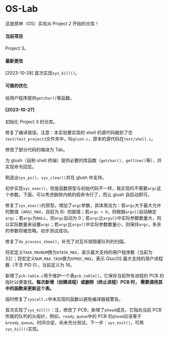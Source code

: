 # OS-Lab

这是原神（OS）实验从 Project 2 开始的仓库！

#### 当前项目

Project 3。

#### 最新更改

[2023-10-28] 首次实现`sys_kill()`。

#### 可做的优化

  给用户程序提供`getchar()`等函数。

#### [2023-10-27]

  初始化 Project 3 的仓库。

  修复了编译错误。注意：本实验要实现的 shell 的源代码搬到了在`test/test_project3`文件夹中，叫`glush.c`，原本的源代码在`test/shell.c`。

  修改了部分代码的缩进为 Tab。

  为 glush（自制 shell 终端）提供必要的库函数（`getchar()`、`getline()`等），并实现命令回显。

  制造出`sys_ps()`、`sys_clear()`并在 glush 中支持。

  初步实现`sys_exec()`，但是函数原型与初始代码不一样，我实现的不需要`argc`这个参数。下面，可以考虑删除内核的假命令行了，而让 glush 自启动即可。

  修复了`sys_exec()`的原型，增加了`argc`参数，具体用法为：若`argc`大于最大允许的数值（`ARGC_MAX`，目前为 8）则报错；若`argc < 0`，则根据`argv[]`自动确定`argc`；若`argv`为`NULL`，则`argc`自动为 0；若`argc`比`argv[]`中实际参数数量大，则以实际数量来设置`argc`；若`argc`比`argv[]`中实际参数数量小，则保持`argc`，多余的参数将被忽略。初步测试成功。

  修复了`do_process_show()`，补充了对互斥锁阻塞队列的扫描。

  将宏定义`TASK_MAXNUM`换为`UTASK_MAX`，表示最大支持的用户程序数（当前为 32）；将宏定义`NUM_MAX_TASK`换为`UPROC_MAX`，表示 GlucOS 最大支持的用户进程数（不含 PID 0），当前定义为 16。

  新增了`pcb-table.c`用于维护一个表`pcb_table[]`，它保存当前所有进程的 PCB 的指针以便查找。**每次新增（创建进程）或删除（终止进程）PCB 时， 需要调用其中的函数来更新这个表。**

  临时修复了`syscall.c`中未实现的函数以避免编译器报警告。

  首次实现了`sys_kill()`：注，修改了 PCB，新增了`phead`成员，它指向当前 PCB 所属的队列的头指针，例如，`ready_queue`中的 PCB 的`phead`应该等于`&ready_queue`。时间仓促，尚未充分测试。下一步：`sys_exit()`，可用`sys_kill()`实现。